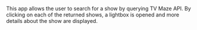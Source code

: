 This app allows the user to search for a show by querying TV Maze API. By clicking on each of the returned shows, a lightbox is opened and more details about the show are displayed. 
